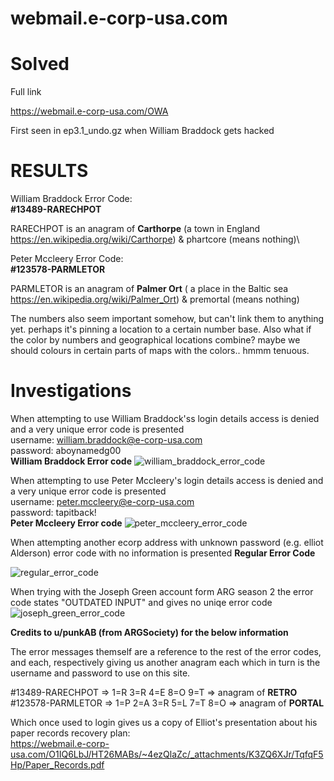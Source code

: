 webmail.e-corp-usa.com
======================

Solved
==

Full link

https://webmail.e-corp-usa.com/OWA

First seen in ep3.1_undo.gz when William Braddock gets hacked

RESULTS
=======

William Braddock Error Code:\
**#13489-RARECHPOT** 

RARECHPOT is an anagram of **Carthorpe** (a town in England https://en.wikipedia.org/wiki/Carthorpe) & phartcore (means nothing)\

Peter Mccleery Error Code:\
**#123578-PARMLETOR**

PARMLETOR is an anagram of **Palmer Ort** ( a place in the Baltic sea https://en.wikipedia.org/wiki/Palmer_Ort) & premortal (means nothing) 

The numbers also seem important somehow, but can't link them to anything yet. 
perhaps it's pinning a location to a certain number base. Also what if the color by numbers and geographical locations combine? maybe we should colours in certain parts of maps with the colors.. hmmm tenuous. 

Investigations
==============
When attempting to use William Braddock'ss login details access is denied and a very unique error code is presented\
username: william.braddock@e-corp-usa.com\
password: aboynamedg00\
**William Braddock Error code**
![william_braddock_error_code](https://github.com/z3r07h/Mr-R0B0T-s03-ARG/blob/master/Sites/webmail.e-corp-usa.com/screenshots/william_braddock_login_error.jpg)


When attempting to use Peter Mccleery's login details access is denied and a very unique error code is presented\
username: peter.mccleery@e-corp-usa.com\
password: tapitback!\
**Peter Mccleery Error code**
![peter_mccleery_error_code](https://github.com/z3r07h/Mr-R0B0T-s03-ARG/blob/master/Sites/webmail.e-corp-usa.com/screenshots/peter_mccleery_login_error.jpg)


When attempting another ecorp address with unknown password (e.g. elliot Alderson) error code with no information is presented
**Regular Error Code**

![regular_error_code](https://github.com/z3r07h/Mr-R0B0T-s03-ARG/blob/master/Sites/webmail.e-corp-usa.com/screenshots/regular_error_code.jpg)



When trying with the Joseph Green account form ARG season 2 the error code states "OUTDATED INPUT" and gives no uniqe error code\
![joseph_green_error_code](https://github.com/z3r07h/Mr-R0B0T-s03-ARG/blob/master/Sites/webmail.e-corp-usa.com/screenshots/joseph_green_error_code.jpg)


**Credits to u/punkAB (from ARGSociety) for the below information**

The error messages themself are a reference to the rest of the error codes, and each, respectively giving us another anagram each which in turn is the username and password to use on this site. 

#13489-RARECHPOT => 1=R 3=R 4=E 8=O 9=T => anagram of **RETRO**
#123578-PARMLETOR => 1=P 2=A 3=R 5=L 7=T 8=O => anagram of **PORTAL**


Which once used to login gives us a copy of Elliot's presentation about his paper records recovery plan:  
https://webmail.e-corp-usa.com/O1IQ6LbJ/HT26MABs/~4ezQlaZc/_attachments/K3ZQ6XJr/TqfqF5Hp/Paper_Records.pdf


